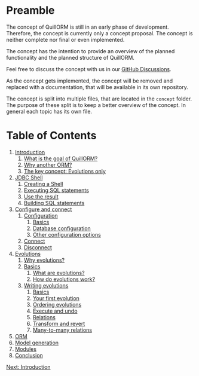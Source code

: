 # Preamble
The concept of QuillORM is still in an early phase of development. Therefore, the concept is currently only a
concept proposal. The concept is neither complete nor final or even implemented.

The concept has the intention to provide an overview of the planned functionality and the planned structure of
QuillORM.

Feel free to discuss the concept with us in our [GitHub Discussions](https://github.com/orgs/QuillORM/discussions).

As the concept gets implemented, the concept will be removed and replaced with a documentation,
that will be available in its own repository.

The concept is split into multiple files, that are located in the `concept` folder.
The purpose of these split is to keep a better overview of the concept.
In general each topic has its own file.

# Table of Contents
1. [Introduction](Intoduction.md#1-introduction)
   1. [What is the goal of QuillORM?](Intoduction.md#11-what-is-the-goal-of-quillorm)
   2. [Why another ORM?](Intoduction.md#12-why-another-orm)
   3. [The key concept: Evolutions only](Intoduction.md#13-the-key-concept-evolutions-only)
2. [JDBC Shell](JDBCShell.md#2-jdbc-shell)
   1. [Creating a Shell](JDBCShell.md#21-creating-a-shell)
   2. [Executing SQL statements](JDBCShell.md#22-executing-sql-statements)
   3. [Use the result](JDBCShell.md#23-use-the-result)
   4. [Building SQL statements](JDBCShell.md#24-building-sql-statements)
3. [Configure and connect](ConfigureAndConnect.md#3-configure-and-connect)
   1. [Configuration](ConfigureAndConnect.md#31-configuration)
      1. [Basics](ConfigureAndConnect.md#311-basics)
      2. [Database configuration](ConfigureAndConnect.md#312-database-configuration)
      3. [Other configuration options](ConfigureAndConnect.md#313-other-configuration-options)
   2. [Connect](ConfigureAndConnect.md#32-connect)
   3. [Disconnect](ConfigureAndConnect.md#33-disconnect)
4. [Evolutions](Evolutions.md#4-evolutions)
   1. [Why evolutions?](Evolutions.md#41-why-evolutions)
   2. [Basics](Evolutions.md#42-basics)
      1. [What are evolutions?](Evolutions.md#421-what-are-evolutions)
      2. [How do evolutions work?](Evolutions.md#422-how-do-evolutions-work)
   3. [Writing evolutions](Evolutions.md#43-writing-evolutions)
      1. [Basics](Evolutions.md#431-basics)
      2. [Your first evolution](Evolutions.md#432-your-first-evolution)
      3. [Ordering evolutions](Evolutions.md#433-ordering-evolutions)
      4. [Execute and undo](Evolutions.md#434-execute-and-undo)
      5. [Relations](Evolutions.md#435-relations)
      6. [Transform and revert](Evolutions.md#436-transform-and-revert)
      7. [Many-to-many relations](Evolutions.md#437-many-to-many-relations)
5. [ORM](ORM.md#5-orm)
6. [Model generation](ModelGeneration.md#6-model-generation)
7. [Modules](Modules.md#7-modules)
8. [Conclusion](Conclusion.md#8-conclusion)

[Next: Introduction](Intoduction.md#1-introduction)